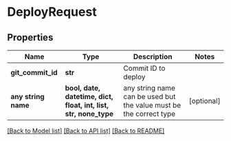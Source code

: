 # DeployRequest


## Properties
Name | Type | Description | Notes
------------ | ------------- | ------------- | -------------
**git_commit_id** | **str** | Commit ID to deploy | 
**any string name** | **bool, date, datetime, dict, float, int, list, str, none_type** | any string name can be used but the value must be the correct type | [optional]

[[Back to Model list]](../README.md#documentation-for-models) [[Back to API list]](../README.md#documentation-for-api-endpoints) [[Back to README]](../README.md)



